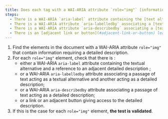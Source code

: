 ```yaml
---
title: Does each tag with a WAI-ARIA attribute `role="img"` [information-carrying](#image-carrying-information), which requires a [detailed description](#description-detail-image), meet one of these conditions?
steps:
  - There is a WAI-ARIA `aria-label` attribute containing the [text alternative](#alternative-text-image) and a reference to an adjacent [detailed description](#description-detail-image).
  - There is a WAI-ARIA attribute `aria-labelledby` associating a [text passage](#passage-de-texte-lie-par-aria-labelledby-ou-aria-describedby) acting as a [text alternative](#alternative-text-image) and another acting as a [detailed description](#description-detaillee-image).
  - There is a WAI-ARIA attribute `aria-describedby` associating a [text passage](#passage-de-texte-lie-par-aria-labelledby-ou-aria-describedby) acting as a [detailed description](#description-detaillee-image).
  - There is an [adjacent link or button](#adjacent-link-or-button) leading to the [detailed description](#description-detaillee-image).
---
```


1. Find the elements in the document with a WAI-ARIA attribute `role="img"` that contain information requiring a detailed description.
2. For each `role="img"` element, check that there is :
   - either a WAI-ARIA `aria-label` attribute containing the textual alternative and a reference to an adjacent detailed description ;
   - or a WAI-ARIA `aria-labelledby` attribute associating a passage of text acting as a textual alternative and another acting as a detailed description;
   - or a WAI-ARIA `aria-describedby` attribute associating a passage of text acting as a detailed description;
   - or a link or an adjacent button giving access to the detailed description.
3. If this is the case for each `role="img"` element, **the test is validated**.
